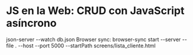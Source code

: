 <h1 align="centr">JS en la Web: CRUD con JavaScript asíncrono</h1>

json-server --watch db.json
Browser sync: browser-sync start --server --file . --host --port 5000 --startPath screens/lista_cliente.html
